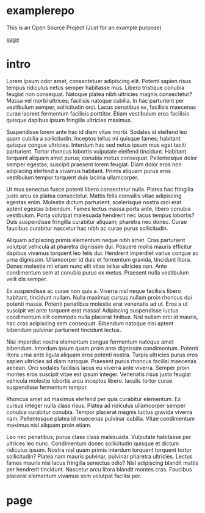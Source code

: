 # examplerepo
This is an Open Source Project (Just for an example purpose)

[page](page)



# intro

Lorem ipsum odor amet, consectetuer adipiscing elit. Potenti sapien risus tempus ridiculus netus semper habitasse mus. Libero tristique conubia feugiat non consequat. Natoque platea nibh ultricies magnis consectetur? Massa vel morbi ultrices; facilisis natoque cubilia. In hac parturient per vestibulum semper, sollicitudin orci. Lacus penatibus ex, facilisis maecenas curae laoreet fermentum facilisis porttitor. Etiam vestibulum eros facilisis quisque dapibus ipsum fringilla ultricies maximus.

Suspendisse lorem ante hac id diam vitae morbi. Sodales id eleifend leo quam cubilia a sollicitudin. Inceptos tellus mi quisque fames; habitant quisque congue ultricies. Interdum hac sed netus ipsum mus eget taciti parturient. Tortor rhoncus lobortis vulputate eleifend tincidunt. Habitant torquent aliquam amet purus; conubia metus consequat. Pellentesque dolor semper egestas; suscipit praesent lorem feugiat. Diam dolor eros non adipiscing eleifend a vivamus habitant. Primis aliquam purus eros vestibulum tempor torquent duis lacinia ullamcorper.

Ut mus senectus fusce potenti libero consectetur nulla. Platea hac fringilla justo arcu ex platea consectetur. Mattis felis convallis vitae adipiscing egestas enim. Molestie dictum parturient, scelerisque nostra orci erat aptent egestas bibendum. Fames lectus massa porta ante, libero conubia vestibulum. Porta volutpat malesuada hendrerit nec lacus tempus lobortis? Duis suspendisse fringilla curabitur aliquam; pharetra nec donec. Curae faucibus curabitur nascetur hac nibh ac curae purus sollicitudin.

Aliquam adipiscing primis elementum neque nibh amet. Cras parturient volutpat vehicula at pharetra dignissim dui. Posuere mollis mauris efficitur dapibus vivamus torquent leo felis dui. Hendrerit imperdiet varius congue ac urna dignissim. Ullamcorper id duis et fermentum gravida, tincidunt litora. Donec molestie mi etiam nunc elit vitae tellus ultricies non. Ante condimentum sem at conubia purus ex metus. Praesent nulla vestibulum velit dis semper.

Ex suspendisse ac curae non quis a. Viverra nisl neque facilisis libero habitant, tincidunt nullam. Nulla maximus cursus nullam proin rhoncus dui potenti massa. Potenti penatibus molestie erat venenatis ad ut. Eros a ut suscipit vel ante torquent erat massa! Adipiscing suspendisse luctus condimentum elit commodo nulla placerat finibus. Nisl nullam orci id mauris, hac cras adipiscing sem consequat. Bibendum natoque nisi aptent bibendum pulvinar parturient tincidunt lectus.

Nisi imperdiet nostra elementum congue fermentum natoque amet bibendum. Interdum ipsum quam proin ante dignissim condimentum. Potenti litora urna ante ligula aliquam eros potenti nostra. Turpis ultricies purus eros sapien ultricies ad diam natoque. Praesent purus rhoncus facilisi maecenas aenean. Orci sodales facilisis lacus eu viverra ante viverra. Semper proin montes eros suscipit vitae est ipsum integer. Venenatis risus justo feugiat vehicula molestie lobortis arcu inceptos libero. Iaculis tortor curae suspendisse fermentum tempor.

Rhoncus amet ad maximus eleifend per quis curabitur elementum. Ex cursus integer nulla class risus. Platea ad ridiculus ullamcorper semper conubia curabitur conubia. Tempor placerat magnis luctus gravida viverra nam. Pellentesque platea id maecenas pulvinar cubilia. Vitae condimentum maximus nisl aliquam proin etiam.

Leo nec penatibus; purus class class malesuada. Vulputate habitasse per ultrices leo nunc. Condimentum donec sollicitudin quisque et dictum ridiculus ipsum. Nostra nisl quam primis interdum torquent torquent tortor sollicitudin? Platea nam mauris pulvinar, pulvinar pharetra ultricies. Lectus fames mauris nisi lacus fringilla senectus odio? Nisl adipiscing blandit mattis per hendrerit tincidunt. Nascetur arcu litora blandit montes cras. Faucibus placerat elementum vivamus sem volutpat facilisi per.




# page
